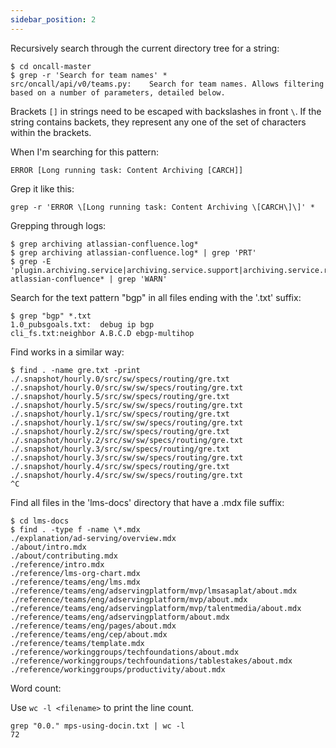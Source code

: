 ```yaml
---
sidebar_position: 2
---
```


Recursively search through the current directory tree for a string:

```
$ cd oncall-master
$ grep -r 'Search for team names' *
src/oncall/api/v0/teams.py:    Search for team names. Allows filtering based on a number of parameters, detailed below.
```

Brackets `[]` in strings need to be escaped with backslashes in front `\`. If the string contains backets, they represent any one of the set of characters within the brackets.

When I'm searching for this pattern:

```
ERROR [Long running task: Content Archiving [CARCH]]
```

Grep it like this:

```
grep -r 'ERROR \[Long running task: Content Archiving \[CARCH\]\]' *
````

Grepping through logs:

```
$ grep archiving atlassian-confluence.log*
$ grep archiving atlassian-confluence.log* | grep 'PRT'
$ grep -E 'plugin.archiving.service|archiving.service.support|archiving.service.replication|com.midori' atlassian-confluence* | grep 'WARN'
```

Search for the text pattern "bgp" in all files ending with the '.txt' suffix:

```
$ grep "bgp" *.txt
1.0_pubsgoals.txt:  debug ip bgp
cli_fs.txt:neighbor A.B.C.D ebgp-multihop
```

Find works in a similar way:

```
$ find . -name gre.txt -print
./.snapshot/hourly.0/src/sw/specs/routing/gre.txt
./.snapshot/hourly.0/src/sw/sw/specs/routing/gre.txt
./.snapshot/hourly.5/src/sw/specs/routing/gre.txt
./.snapshot/hourly.5/src/sw/sw/specs/routing/gre.txt
./.snapshot/hourly.1/src/sw/specs/routing/gre.txt
./.snapshot/hourly.1/src/sw/sw/specs/routing/gre.txt
./.snapshot/hourly.2/src/sw/specs/routing/gre.txt
./.snapshot/hourly.2/src/sw/sw/specs/routing/gre.txt
./.snapshot/hourly.3/src/sw/specs/routing/gre.txt
./.snapshot/hourly.3/src/sw/sw/specs/routing/gre.txt
./.snapshot/hourly.4/src/sw/specs/routing/gre.txt
./.snapshot/hourly.4/src/sw/sw/specs/routing/gre.txt
^C
```
Find all files in the 'lms-docs' directory that have a .mdx file suffix:

```
$ cd lms-docs
$ find . -type f -name \*.mdx
./explanation/ad-serving/overview.mdx
./about/intro.mdx
./about/contributing.mdx
./reference/intro.mdx
./reference/lms-org-chart.mdx
./reference/teams/eng/lms.mdx
./reference/teams/eng/adservingplatform/mvp/lmsasaplat/about.mdx
./reference/teams/eng/adservingplatform/mvp/about.mdx
./reference/teams/eng/adservingplatform/mvp/talentmedia/about.mdx
./reference/teams/eng/adservingplatform/about.mdx
./reference/teams/eng/pages/about.mdx
./reference/teams/eng/cep/about.mdx
./reference/teams/template.mdx
./reference/workinggroups/techfoundations/about.mdx
./reference/workinggroups/techfoundations/tablestakes/about.mdx
./reference/workinggroups/productivity/about.mdx
```

Word count:

Use `wc -l <filename>` to print the line count.


```
grep "0.0." mps-using-docin.txt | wc -l
72
```